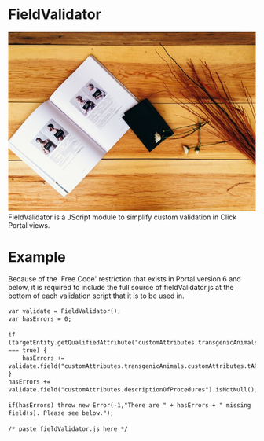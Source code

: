 FieldValidator
==============

![FieldValidator](./validator.jpg)
FieldValidator is a JScript module to simplify custom validation in
Click Portal views.

Example
=======
Because of the 'Free Code' restriction that exists in Portal version
6 and below, it is required to include the full source of
fieldValidator.js at the bottom of each validation script that it is to
be used in.

    var validate = FieldValidator();
    var hasErrors = 0;

    if (targetEntity.getQualifiedAttribute("customAttributes.transgenicAnimals.customAttributes.creatingATransgenicRodent") === true) {
        hasErrors += validate.field("customAttributes.transgenicAnimals.customAttributes.tAProtocol").isNotNull();
    }
    hasErrors += validate.field("customAttributes.descriptionOfProcedures").isNotNull();

    if(hasErrors) throw new Error(-1,"There are " + hasErrors + " missing field(s). Please see below.");

    /* paste fieldValidator.js here */



